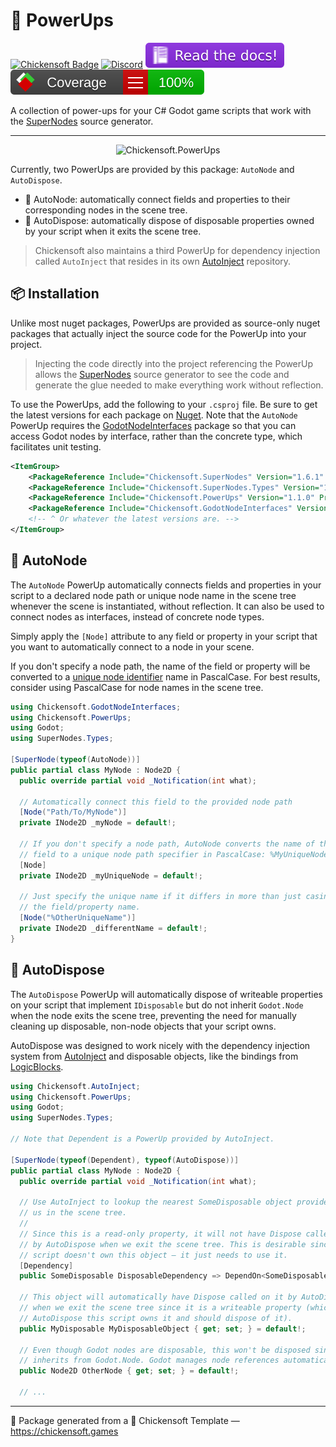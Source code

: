 # 🔋 PowerUps

[![Chickensoft Badge][chickensoft-badge]][chickensoft-website] [![Discord][discord-badge]][discord] [![Read the docs][read-the-docs-badge]][docs] ![line coverage][line-coverage]

 <!-- ![line coverage][line-coverage] ![branch coverage][branch-coverage] -->

A collection of power-ups for your C# Godot game scripts that work with the [SuperNodes] source generator.

---

<p align="center">
<img alt="Chickensoft.PowerUps" src="Chickensoft.PowerUps/icon.png" width="200">
</p>

Currently, two PowerUps are provided by this package: `AutoNode` and `AutoDispose`.

- 🌲 AutoNode: automatically connect fields and properties to their corresponding nodes in the scene tree.
- 🚮 AutoDispose: automatically dispose of disposable properties owned by your script when it exits the scene tree.

> Chickensoft also maintains a third PowerUp for dependency injection called `AutoInject` that resides in its own [AutoInject] repository.

## 📦 Installation

Unlike most nuget packages, PowerUps are provided as source-only nuget packages that actually inject the source code for the PowerUp into your project.

> Injecting the code directly into the project referencing the PowerUp allows the [SuperNodes] source generator to see the code and generate the glue needed to make everything work without reflection.

To use the PowerUps, add the following to your `.csproj` file. Be sure to get the latest versions for each package on [Nuget]. Note that the `AutoNode` PowerUp requires the [GodotNodeInterfaces] package so that you can access Godot nodes by interface, rather than the concrete type, which facilitates unit testing.

```xml
<ItemGroup>
    <PackageReference Include="Chickensoft.SuperNodes" Version="1.6.1" PrivateAssets="all" OutputItemType="analyzer" />
    <PackageReference Include="Chickensoft.SuperNodes.Types" Version="1.6.1" />
    <PackageReference Include="Chickensoft.PowerUps" Version="1.1.0" PrivateAssets="all" />
    <PackageReference Include="Chickensoft.GodotNodeInterfaces" Version="1.7.0-godot4.2.0-beta.1" />
    <!-- ^ Or whatever the latest versions are. -->
</ItemGroup>
```

## 🌲 AutoNode

The `AutoNode` PowerUp automatically connects fields and properties in your script to a declared node path or unique node name in the scene tree whenever the scene is instantiated, without reflection. It can also be used to connect nodes as interfaces, instead of concrete node types.

Simply apply the `[Node]` attribute to any field or property in your script that you want to automatically connect to a node in your scene.

If you don't specify a node path, the name of the field or property will be converted to a [unique node identifier][unique-nodes] name in PascalCase. For best results, consider using PascalCase for node names in the scene tree.

```csharp
using Chickensoft.GodotNodeInterfaces;
using Chickensoft.PowerUps;
using Godot;
using SuperNodes.Types;

[SuperNode(typeof(AutoNode))]
public partial class MyNode : Node2D {
  public override partial void _Notification(int what);

  // Automatically connect this field to the provided node path
  [Node("Path/To/MyNode")]
  private INode2D _myNode = default!;

  // If you don't specify a node path, AutoNode converts the name of the 
  // field to a unique node path specifier in PascalCase: %MyUniqueNode
  [Node]
  private INode2D _myUniqueNode = default!;

  // Just specify the unique name if it differs in more than just casing from
  // the field/property name.
  [Node("%OtherUniqueName")]
  private INode2D _differentName = default!;
}
```

## 🚮 AutoDispose

The `AutoDispose` PowerUp will automatically dispose of writeable properties on your script that implement `IDisposable` but do not inherit `Godot.Node` when the node exits the scene tree, preventing the need for manually cleaning up disposable, non-node objects that your script owns.

AutoDispose was designed to work nicely with the dependency injection system from [AutoInject] and disposable objects, like the bindings from [LogicBlocks].

```csharp
using Chickensoft.AutoInject;
using Chickensoft.PowerUps;
using Godot;
using SuperNodes.Types;

// Note that Dependent is a PowerUp provided by AutoInject.

[SuperNode(typeof(Dependent), typeof(AutoDispose))]
public partial class MyNode : Node2D {
  public override partial void _Notification(int what);

  // Use AutoInject to lookup the nearest SomeDisposable object provided above
  // us in the scene tree.
  //
  // Since this is a read-only property, it will not have Dispose called on it
  // by AutoDispose when we exit the scene tree. This is desirable since this
  // script doesn't own this object — it just needs to use it.
  [Dependency]
  public SomeDisposable DisposableDependency => DependOn<SomeDisposable>();

  // This object will automatically have Dispose called on it by AutoDispose 
  // when we exit the scene tree since it is a writeable property (which tells
  // AutoDispose this script owns it and should dispose of it).
  public MyDisposable MyDisposableObject { get; set; } = default!;

  // Even though Godot nodes are disposable, this won't be disposed since it
  // inherits from Godot.Node. Godot manages node references automatically.
  public Node2D OtherNode { get; set; } = default!;

  // ...
```

---

🐣 Package generated from a 🐤 Chickensoft Template — <https://chickensoft.games>

[chickensoft-badge]: https://raw.githubusercontent.com/chickensoft-games/chickensoft_site/main/static/img/badges/chickensoft_badge.svg
[chickensoft-website]: https://chickensoft.games
[discord-badge]: https://raw.githubusercontent.com/chickensoft-games/chickensoft_site/main/static/img/badges/discord_badge.svg
[discord]: https://discord.gg/gSjaPgMmYW
[read-the-docs-badge]: https://raw.githubusercontent.com/chickensoft-games/chickensoft_site/main/static/img/badges/read_the_docs_badge.svg
[docs]: https://chickensoft.games/docsickensoft%20Discord-%237289DA.svg?style=flat&logo=discord&logoColor=white
[line-coverage]: Chickensoft.PowerUps.Tests/badges/line_coverage.svg
<!-- [branch-coverage]: Chickensoft.PowerUps.Tests/badges/branch_coverage.svg -->

[SuperNodes]: https://github.com/chickensoft-games/SuperNodes
[AutoInject]: https://github.com/chickensoft-games/AutoInject
[LogicBlocks]: https://github.com/chickensoft-games/LogicBlocks
[Nuget]: https://www.nuget.org/packages?q=Chickensoft
[unique-nodes]: https://docs.godotengine.org/en/stable/tutorials/scripting/scene_unique_nodes.html

[GodotNodeInterfaces]: https://github.com/chickensoft-games/GodotNodeInterfaces
